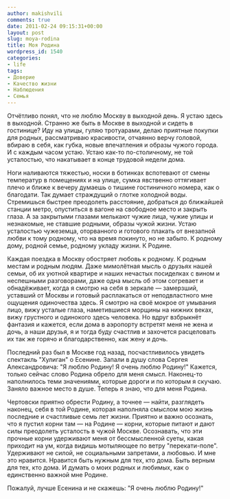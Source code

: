 ```yaml
---
author: makishvili
comments: true
date: 2011-02-24 09:15:31+00:00
layout: post
slug: moya-rodina
title: Моя Родина
wordpress_id: 1540
categories:
- life
tags:
- Доверие
- Качество жизни
- Наблюдения
- Семья
---
```


Отчётливо понял, что не люблю Москву в выходной день. Я устаю здесь в выходной. Странно же быть в Москве в выходной и сидеть в гостинице? Иду на улицы, гуляю тротуарами, делаю приятные покупки для родных, рассматриваю красивости, отчаянно верчу головой, вбираю в себя, как губка, новые впечатления и образы чужого города. И с каждым часом устаю. Устаю как-то по-столичному, не той усталостью, что накатывает в конце трудовой недели дома. 

Ноги наливаются тяжестью, носки в ботинках вспотевают от смены температур в помещениях и на улице, сумка явственно оттягивает плечо и ближе к вечеру думаешь о тишине гостиничного номера, как о благодати. Так думает страждущий о глотке холодной воды. Стремишься быстрее преодолеть расстояние, добраться до ближайшей  станции метро, опуститься в вагоне на свободное место и закрыть глаза. А за закрытыми глазами мелькают чужие лица, чужие улицы и незнакомые, не ставшие родными, образы чужой жизни.  Устаю усталостью чужеземца, оторванного и готового плакать от внезапной любви к тому родному, что на время покинуто, но не забыто. К родному дому, родной семье, родному укладу жизни. К Родине.

Каждая поездка в Москву обостряет любовь к родному. К родным местам и родным людям. Даже мимолётная мысль о друзьях нашей семьи, об их уютной квартире и наших нечастых посиделках с вином и неспешными разговорами, даже одна мысль об этом согревает и обнадёживает, когда я смотрю на себя в зеркале — замерзший, уставший от Москвы и готовый расплакаться от неподвластного мне ощущения одиночества здесь. Я смотрю на своё мокрое от умывания лицо, вижу усталые глаза, наметившиеся морщины на нижних веках, вижу грустного и одинокого здесь человека. Но вдруг взбрыкнёт фантазия и кажется, если дома в аэропорту встретят меня не жена и дочь, а наши друзья, я и тогда буду счастлив и захочется расцеловать их так же горячо и благодарственно, как жену и дочь.

Последний раз был в Москве год назад, посчастливилось увидеть спектакль "Хулиган" о Есенине. Запали в душу слова Сергея Александровича: "Я люблю Родину! Я очень люблю Родину!" Кажется, только сейчас слово Родина обрело для меня смысл. Наконец-то наполнилось теми значениями, которые дороги и по которым я скучаю. Заняло важное место в душе. Теперь я знаю, что для меня Родина.

Чертовски приятно обрести Родину, а точнее — найти, разглядеть наконец, себя в той Родине, которая наполняла смыслом мою жизнь последние и счастливые семь лет жизни. Приятно и важно осознать, что я пустил корни там — на Родине — корни, которые питают и дают силы преодолеть усталость в чужой Москве. Осознавать, что эти прочные корни удерживают меня от бессмысленной суеты, какая приходит на ум, когда видишь мотыляющее по ветру "перекати-поле". Удерживают не силой, не социальными запретами, а любовью. И мне это нравится. Нравится быть нужным для тех, кто дома. Быть верным для тех, кто дома. И думать о моих родных и любимых, как о единственно важной мне Родине.

Пожалуй, лучше Есенина и не скажешь: "Я очень люблю Родину!"
